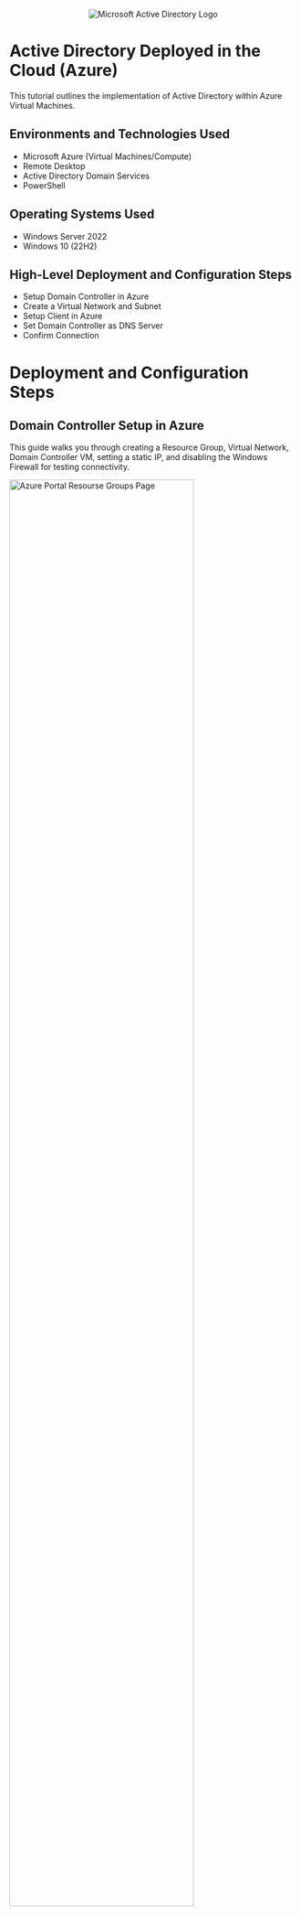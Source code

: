 <p align="center">
<img src="https://i.imgur.com/pU5A58S.png" alt="Microsoft Active Directory Logo"/>
</p>

<h1>Active Directory Deployed in the Cloud (Azure)</h1>
This tutorial outlines the implementation of Active Directory within Azure Virtual Machines.<br />


<h2>Environments and Technologies Used</h2>

- Microsoft Azure (Virtual Machines/Compute)
- Remote Desktop
- Active Directory Domain Services
- PowerShell

<h2>Operating Systems Used </h2>

- Windows Server 2022
- Windows 10 (22H2)

<h2>High-Level Deployment and Configuration Steps</h2>

- Setup Domain Controller in Azure
- Create a Virtual Network and Subnet
- Setup Client in Azure
- Set Domain Controller as DNS Server
- Confirm Connection

<h1>Deployment and Configuration Steps</h1>

<h2>Domain Controller Setup in Azure</h2>
This guide walks you through creating a Resource Group, Virtual Network, Domain Controller VM, setting a static IP, and disabling the Windows Firewall for testing connectivity.</ br>


<p>
<img src="https://i.imgur.com/wmtjjzc.png" height="80%" width="80%" alt="Azure Portal Resourse Groups Page"/>
</p>
<p>

   ## Step 1: Create a Resource Group

- Log in to the [Azure Portal](https://portal.azure.com).
- In the left-hand menu, select **Resource groups**.
- Click **+ Create**.
- Enter a name for the resource group (e.g., `Capsule-Corp`).
- Choose a region (e.g., `East 2 US`).
- Click **Review + create** then **Create**.
</p>
<br />

<p>
<img src="https://i.imgur.com/QD29DmZ.png" height="80%" width="80%" alt="Azure Portal Virtual Network Creation Page"/>
</p>
<p>

   ## Step 2: Create a Virtual Network and Subnet

- In the Azure Portal, go to **Virtual networks**.
- Click **+ Create**.
- Select the previously created Resource Group.
- Enter a name for the virtual network (e.g., `CapsuleCorpIT-vm`).
- Choose the same region as your Resource Group.
- Set the **Address space** (e.g., `10.0.0.0/16`).
- Under **Subnets**, add a subnet:
   - Name: `CapsuleCSubnet`
   - Subnet address range: `10.0.1.0/24`
- Click **Review + create** then **Create**.
  
</p>
<br />

<p>
<img src="https://i.imgur.com/c7v9Vg2.png" height="80%" width="80%" alt="Azure VM Creation Wizard"/>
</p>
<p>

   ## Step 3: Create the Domain Controller VM (Windows Server 2022)

- Navigate to **Virtual machines** in Azure Portal.
- Click **+ Create** > **Azure virtual machine**.
- Select the Resource Group created earlier.
- Enter the VM name: `CapsuleCorpDC`.
- Select **Region** matching the Resource Group.
- For **Image**, select **Windows Server 2022 Datacenter: Azure Edition Hotpatch**.
- Choose a VM size (e.g., `Standard_B1s`).
- Set **Administrator account**:
   - Username: `CapsuleCorpAdmin`
   - Password: `TimeTravel92`
- Under **Networking**, select the previously created Virtual Network (`CapsuleCorpIT-vm-vnet`) and subnet (`CapsuleCSubnet`).
- Click **Review + create**, then **Create**.
  
</p>
<br />

<p>
<img src="https://i.imgur.com/E2JUo0c.png" height="80%" width="80%" alt="Azure Portal NIC IP Configuration Page"/>
</p>
<p>

   ## Step 4: Set the Domain Controller’s NIC Private IP Address to Static

- After the VM is deployed, go to **Virtual machines** and select `CapsuleCorpDC`.
- In the left menu, click **Networking** followed by **Network Settings**.
- Under **Network Interface**, click on the NIC name.
- Select **IP configurations**.
- Click on the IP configuration (usually named `ipconfig1`).
- Change **Private IP address assignment** from **Dynamic** to **Static**.
- Note or set the desired static private IP address (e.g., `10.0.1.4`).
- Click **Save**.
    
</p>
<br />

<p>
<img src="https://i.imgur.com/OVa40hN.png" height="80%" width="80%" alt="Windows Firewall Turned Off"/>
</p>
<p>

   ## Step 5: Log into the VM and Disable the Windows Firewall (For Testing)
   
- Use Remote Desktop (RDP) to connect to `DC-1` using:
   - Username: `CapsuleCorpAdmin`
   - Password: `TimeTravel92`
- Once logged in, right click the **Start Menu**
- Run **wf.msc** (Windows Firewall)
- Click **Windows Defender Firewall Properties**
   - Change Firewall State to **Off**
   - Click **Apply**, then **OK** 

</p>
<br />

<h2>Client Setup in Azure</h2>
This guide walks through the process of creating a Windows 10 client virtual machine, configuring its DNS settings to point to a Domain Controller (DC-1), and validating network connectivity.</ br>


<p>
<img src="https://i.imgur.com/DJmEXEB.png" height="80%" width="80%" alt="Disk Sanitization Steps"/>
</p>
<p>

   ## Step 1: Create the Client VM (Windows 10)

- In the [Azure Portal](https://portal.azure.com), go to **Virtual Machines**.
- Click **+ Create** > **Azure virtual machine**.
- Select the same **Resource Group** and **Region** as the Domain Controller.
- Enter the VM name: `Client-1`.
- For **Image**, select **Windows 10 Pro, version 22H2** or the latest available.
- Set **Username** to `labuser` and **Password** to `Cyberlab123!`.
- Under the **Networking** tab:
   - Choose the same **Virtual Network** and **Subnet** as `DC-1` (e.g., `LabVNet` and `LabSubnet`).
- Click **Review + create**, then **Create**.
   
</p>
<br />

<p>
<img src="https://i.imgur.com/DJmEXEB.png" height="80%" width="80%" alt="Disk Sanitization Steps"/>
</p>
<p>

   ## Step 2: Set Client VM’s DNS Settings to the Domain Controller’s Private IP Address

- Once deployed, go to **Virtual Machines** and select `Client-1`.
- In the **Networking** section, click the **Network Interface** name.
- Click **DNS Servers** under **Settings**.
- Choose **Custom** and input the **Private IP Address** of `DC-1` (e.g., `10.0.1.4`).
- Click **Save**.
   
</p>
<br />

<p>
<img src="https://i.imgur.com/DJmEXEB.png" height="80%" width="80%" alt="Disk Sanitization Steps"/>
</p>
<p>

   ## Step 3: Restart the Client VM

- From the Client VM overview page in the Azure Portal, click **Restart**.
- Wait until the VM finishes restarting and shows as **Running**.
   
</p>
<br />

<p>
<img src="https://i.imgur.com/DJmEXEB.png" height="80%" width="80%" alt="Disk Sanitization Steps"/>
</p>
<p>

   ## Step 4: Log into Client VM

- Use **Remote Desktop (RDP)** to connect to `Client-1`.
   - Use the credentials:
     - Username: `labuser`
     - Password: `Cyberlab123!`

</p>
<br />

<p>
<img src="https://i.imgur.com/DJmEXEB.png" height="80%" width="80%" alt="Disk Sanitization Steps"/>
</p>
<p>

   ## Step 5: Ping the Domain Controller's Private IP Address

- Open **Command Prompt** or **PowerShell** on the Client VM.
   - Type the following command: *ping 10.0.1.4*
- Confirm that the ping returns successful replies
   
</p>
<br />

<p>
<img src="https://i.imgur.com/DJmEXEB.png" height="80%" width="80%" alt="Disk Sanitization Steps"/>
</p>
<p>

   ## Step 6: Check DNS Settings via ipconfig /all

- On the Client VM, **open Powershell**.
   - Type the following command: *ipconfig /all*
- In the output, under the network adapter, look for the **DNS Servers** line.
- It should display the Private IP Address of the Domain Controller.

</p>
<br />
